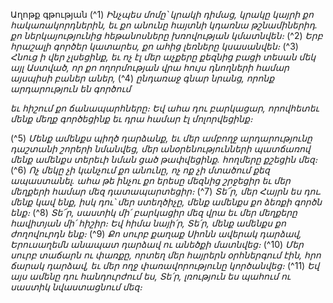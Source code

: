 
Աղոթք գթության
(^1) _Ինչպես մոմը՝ կրակի դիմաց,
կրակը կայրի քո հակառակորդներին,
եւ քո անունը հայտնի կդառնա թշնամիներիդ.
քո ներկայությունից հեթանոսները խռովության կմատնվեն։_
(^2) _Երբ հրաշալի գործեր կատարես,
քո ահից լեռները կսասանվեն։_
(^3) _Հնուց ի վեր չլսեցինք,
եւ ոչ էլ մեր աչքերը քեզնից բացի տեսան մեկ այլ Աստված,
որ քո ողորմության վրա հույս դնողների համար այսպիսի բաներ աներ,_
(^4) _ընդառաջ գնար նրանց, որոնք արդարություն են գործում_


_եւ հիշում քո ճանապարհները։
Եվ ահա դու բարկացար,
որովհետեւ մենք մեղք գործեցինք
եւ դրա համար էլ մոլորվեցինք։_

(^5) _Մենք ամենքս պիղծ դարձանք,
եւ մեր ամբողջ արդարությունը դաշտանի շորերի նմանվեց,
մեր անօրենությունների պատճառով
մենք ամենքս տերեւի նման ցած թափվեցինք.
հողմերը քշեցին մեզ։_
(^6) _Ոչ մեկը չի կանչում քո անունը,
ոչ ոք չի մտածում քեզ ապաստանել.
ահա թե ինչու քո երեսը մեզնից շրջեցիր
եւ մեր մեղքերի համար մեզ դատապարտեցիր։_
(^7) _Տե՜ր, մեր Հայրն ես դու.
մենք կավ ենք, իսկ դու՝ մեր ստեղծիչը,
մենք ամենքս քո ձեռքի գործն ենք։_
(^8) _Տե՜ր, սաստիկ մի՛ բարկացիր մեզ վրա
եւ մեր մեղքերը հավիտյան մի՛ հիշիր։
Եվ հիմա նայի՛ր, Տե՛ր,
մենք ամենքս քո ժողովուրդն ենք։_
(^9) _Քո սուրբ քաղաք Սիոնն ավերակ դարձավ,
Երուսաղեմն անապատ դարձավ ու անեծքի մատնվեց։_
(^10) _Մեր սուրբ տաճարն ու փառքը,
որտեղ մեր հայրերն օրհներգում էին,
հրո ճարակ դարձավ,
եւ մեր ողջ փառավորությունը կործանվեց։_
(^11) _Եվ այս ամենը դու հանդուրժում ես, Տե՛ր,
լռություն ես պահում ու սաստիկ նվաստացնում մեզ։_

